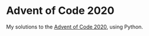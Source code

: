 # Advent of Code 2020

My solutions to the [Advent of Code 2020](https://adventofcode.com/2021), using Python.
